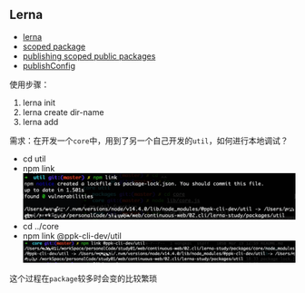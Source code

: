 ## Lerna

* [lerna](https://github.com/lerna/lerna)
* [scoped package](https://docs.npmjs.com/cli/v7/using-npm/scope)
* [publishing scoped public packages](https://docs.npmjs.com/creating-and-publishing-scoped-public-packages#publishing-scoped-public-packages)
* [publishConfig](https://docs.npmjs.com/cli/v7/configuring-npm/package-json#publishconfig)

使用步骤：

1. lerna init
2. lerna create dir-name
3. lerna add

需求：在开发一个`core`中，用到了另一个自己开发的`util`，如何进行本地调试？

* cd util
* npm link
  ![](https://raw.githubusercontent.com/wangkaiwd/drawing-bed/master/20210319184251.png)
* cd ../core
* npm link @ppk-cli-dev/util
  ![](https://raw.githubusercontent.com/wangkaiwd/drawing-bed/master/20210319184412.png)

这个过程在`package`较多时会变的比较繁琐